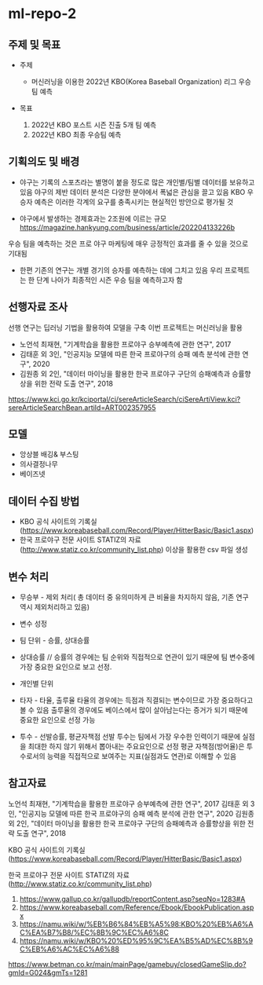 # ml-repo-2
## 주제 및 목표
* 주제
  * 머신러닝을 이용한 2022년 KBO(Korea Baseball Organization) 리그 우승팀 예측

* 목표 
  1. 2022년 KBO 포스트 시즌 진출 5개 팀 예측
  2. 2022년 KBO 최종 우승팀 예측

## 기획의도 및 배경

* 야구는 기록의 스포츠라는 별명이 붙을 정도로 많은 개인별/팀별 데이터를 보유하고 있음
야구의 제반 데이터 분석은 다양한 분야에서 폭넓은 관심을 끌고 있음
KBO 우승자 예측은 이러한 각계의 요구를 충족시키는 현실적인 방안으로 평가될 것

* 야구에서 발생하는 경제효과는 2조원에 이르는 규모
https://magazine.hankyung.com/business/article/202204133226b

우승 팀을 예측하는 것은 프로 야구 마케팅에 매우 긍정적인 효과를 줄 수 있을 것으로 기대됨

* 한편 기존의 연구는 개별 경기의 승자를 예측하는 데에 그치고 있음
우리 프로젝트는 한 단계 나아가 최종적인 시즌 우승 팀을 예측하고자 함

## 선행자료 조사

선행 연구는 딥러닝 기법을 활용하여 모델을 구축
이번 프로젝트는 머신러닝을 활용 

  * 노언석 최재현, "기계학습을 활용한 프로야구 승부예측에 관한 연구", 2017
  * 김태훈 외 3인, "인공지능 모델에 따른 한국 프로야구의 승패 예측 분석에 관한 연구", 2020
  * 김원종 외 2인, "데이터 마이닝을 활용한 한국 프로야구 구단의 승패예측과 승률향상을 위한 전략 도출 연구", 2018

https://www.kci.go.kr/kciportal/ci/sereArticleSearch/ciSereArtiView.kci?sereArticleSearchBean.artiId=ART002357955

## 모델
 * 앙상블 배깅& 부스팅
 * 의사결정나무 
 * 베이즈넷
 
## 데이터 수집 방법 

* KBO 공식 사이트의 기록실 (https://www.koreabaseball.com/Record/Player/HitterBasic/Basic1.aspx)
* 한국 프로야구 전문 사이트 STATIZ의 자료 (http://www.statiz.co.kr/community_list.php)
   이상을 활용한 csv 파일 생성

## 변수 처리
* 무승부 - 제외 처리( 총 데이터 중 유의미하게 큰 비율을 차지하지 않음, 기존 연구 역시 제외처리하고 있음)

* 변수 성정

 * 팀 단위 - 승률, 상대승률
  * 상대승률 // 승률의 경우에는 팀 순위와 직접적으로 연관이 있기 때문에 팀 변수중에 가장 중요한 요인으로 보고 선정.
 * 개인별 단위
  * 타자 - 타율, 출루율 
   타율의 경우에는 득점과 직결되는 변수이므로 가장 중요하다고 볼 수 있음
   출루율의 경우에도 베이스에서 많이 살아남는다는 증거가 되기 때문에 중요한 요인으로 선정 가능
  * 투수 - 선발승률, 평균자책점
  선발 투수는 팀에서 가장 우수한 인력이기 때문에 실점을 최대한 하지 않기 위해서 뽑아내는 주요요인으로 선정
  평균 자책점(방어율)은 투수로서의 능력을 직접적으로 보여주는 지표(실점과도 연관)로 이해할 수 있음



## 참고자료


노언석 최재현, "기계학습을 활용한 프로야구 승부예측에 관한 연구", 2017
김태훈 외 3인, "인공지능 모델에 따른 한국 프로야구의 승패 예측 분석에 관한 연구", 2020
김원종 외 2인, "데이터 마이닝을 활용한 한국 프로야구 구단의 승패예측과 승률향상을 위한 전략 도출 연구", 2018

 KBO 공식 사이트의 기록실 (https://www.koreabaseball.com/Record/Player/HitterBasic/Basic1.aspx)
 
 한국 프로야구 전문 사이트 STATIZ의 자료 (http://www.statiz.co.kr/community_list.php)
 
1. https://www.gallup.co.kr/gallupdb/reportContent.asp?seqNo=1283#A
2. https://www.koreabaseball.com/Reference/Ebook/EbookPublication.aspx
3. https://namu.wiki/w/%EB%B6%84%EB%A5%98:KBO%20%EB%A6%AC%EA%B7%B8/%EC%8B%9C%EC%A6%8C
4. https://namu.wiki/w/KBO%20%ED%95%9C%EA%B5%AD%EC%8B%9C%EB%A6%AC%EC%A6%88

https://www.betman.co.kr/main/mainPage/gamebuy/closedGameSlip.do?gmId=G024&gmTs=1281

